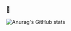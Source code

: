 ### 👋

![Anurag's GitHub stats](https://github-readme-stats.vercel.app/api?username=joshuasir&show_icons=true&theme=tokyonight)

<!-- [![Top Langs](https://github-readme-stats.vercel.app/api/top-langs/?username=joshuasir)](https://github.com/anuraghazra/github-readme-stats) -->
<!--
**joshuasir/joshuasir** is a ✨ _special_ ✨ repository because its `README.md` (this file) appears on your GitHub profile.

Here are some ideas to get you started:

- 🔭 I’m currently working on ...
- 🌱 I’m currently learning ...
- 👯 I’m looking to collaborate on ...
- 🤔 I’m looking for help with ...
- 💬 Ask me about ...
- 📫 How to reach me: ...
- 😄 Pronouns: ...
- ⚡ Fun fact: ...
-->
